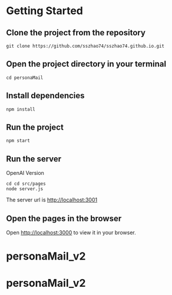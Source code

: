 # Getting Started

## Clone the project from the repository

```git clone https://github.com/sszhao74/sszhao74.github.io.git```

## Open the project directory in your terminal
```cd personaMail```

## Install dependencies
```npm install```

## Run the project
```npm start```

## Run the server
OpenAI Version
```
cd cd src/pages
node server.js
```
The server url is [http://localhost:3001](http://localhost:3001) 

## Open the pages in the browser
Open [http://localhost:3000](http://localhost:3000) to view it in your browser.
# personaMail_v2
# personaMail_v2
